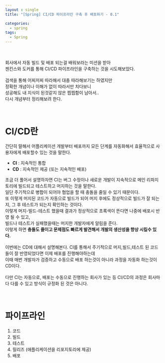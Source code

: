```yaml
---
layout : single
title: "[Spring] CI/CD 파이프라인 구축 후 배포하기 - 0.1"

categories:
  - spring
tags:
  - Spring
---
```

<br><br>
회사에서 자동 빌드 및 배포 되는걸 배워보라는 미션을 받아<br>젠킨스와 도커를 통해 CI/CD 파이프라인을 구축하는 것을 시도해보았다.<br><br>검색을 통해 어찌저찌 따라해서 대충 따라해보기는 하였지만<br>정확한 개념이나 이해가 없이 따라서만 치다보니<br>성공해도 내 지식이 된것같지 않은 찝찝함이 남아서..<br>다시 개념부터 정리해보려 한다.<br><br><br>

# CI/CD란
간단히 말해서 어플리케이션 개발부터 배포까지 모든 단계를 자동화해서 효율적으로 사용자에게 배포할수 있는 것을 말한다.<br>

 - **CI** : 지속적인 통합
 - **CD** : 지속적인 제공 (또는 지속적인 배포)

조금 더 풀어서 설명하자면 CI는 버그 수정이나 새로운 개발이 지속적으로 메인 리파지토리에 빌드되고 테스트하고 머지하는 것을 말한다.<br> 일단 주기적으로 병합이 되어야 협업을 할 때 충돌을 줄일 수 있기 때문이다.<br> 또 이렇게 머지된 코드가 자동으로 빌드가 되어 머지 후에도 정상적으로 빌드가 잘 되는지, 그 후 테스트가 되는지 확인하는 것이다.<br> 이렇게 머지-빌드-테스트 했을때 결과가 정상적으로 초록색이 뜬다면 나중에 배포시 반영 될 수 있고,<br>빌드나 테스트가 실패했을때는 머지한 개발자에게 알림을 준다.<br> 이렇게 하면 **충돌도 줄이고 문제점도 빠르게 발견해서 개발의 생산성을 향상 시킬수 있다.**<br><br>이번에는 CD에 대해서 설명해본다. CI를 통해서 주기적으로 머지,빌드,테스트 된 코드들이 잘 반영되었다면 이제 배포를 진행해야하는데<br>이때 매번 개발자가 검증하고 수동으로 배포 하는것이 아니라 과정을 자동화 하는것이 CD이다.<br><br>다만 CI는 자동으로, 배포는 수동으로 진행하는 회사가 있는 등 CI/CD의 과정은 회사마다 다를 수 있고 방식이 규정화 된 것은 아니다. <br><br><br>

# 파이프라인

 1. 코드
 2. 빌드
 3. 테스트
 4. 릴리즈 (애플리케이션을 리포지토리에 제공)
 5. 배포
